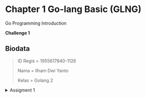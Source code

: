 # Chapter 1 Go-lang Basic (GLNG)
Go Programming Introduction

**Challenge 1**

## Biodata
> ID Regis = 1955617840-1126
> 
> Nama = Ilham Dwi Yanto
> 
> Kelas = Golang 2

<details><summary>Assigment 1</summary>
<p>

```ruby
package main

import "fmt"

func main() {
	var (
		i                    = 21
		j            bool    = true
		base16               = 15
		unicodeRusia         = 'Я'
		k            float64 = 123.456
	)
	// menampilkan nilai i
	fmt.Printf("%v\n", i)

	// menampilkan tipe data dari variabel i
	fmt.Printf("%T\n", i)

	// menampilkan tanda %
	fmt.Println("%")

	// menampilkan nilai boolean j : true
	fmt.Println(j)

	// menampilkan nilai base 2 dari i : 10101
	fmt.Printf("%b\n", i)

	// menampilkan nilai base 10 dari i : 21
	fmt.Println(i)

	// menampilkan nilai base 8 dari i : 25
	fmt.Printf("%o\n", i)

	// menampilkan nilai base 16 : f
	fmt.Printf("%x\n", base16)

	// menampilkan nilai base 16 : F
	fmt.Printf("%X\n", base16)

	// menampilkan unicode karakter Я : U+042F
	fmt.Printf("U+%04X\n", unicodeRusia)

	// menampilkan nilai variabel k float64 = 123.456
	fmt.Println(k)

	// menampilkan float : 123.456000
	fmt.Printf("%.6f\n", k)

	// menampilkan float scientific : 1.234560E+02
	fmt.Printf("%.6E\n", k)
}

```

</p>
</details>

